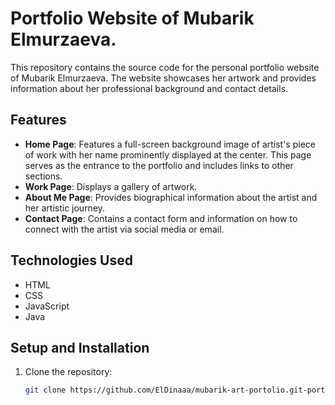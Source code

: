 # Portfolio Website of Mubarik Elmurzaeva.

This repository contains the source code for the personal portfolio website of Mubarik Elmurzaeva. The website showcases her artwork and provides information about her professional background and contact details.

## Features

- **Home Page**: Features a full-screen background image of artist's piece of work with her name prominently displayed at the center. This page serves as the entrance to the portfolio and includes links to other sections.
- **Work Page**: Displays a gallery of artwork.
- **About Me Page**: Provides biographical information about the artist and her artistic journey.
- **Contact Page**: Contains a contact form and information on how to connect with the artist via social media or email.

## Technologies Used

- HTML
- CSS
- JavaScript
- Java

## Setup and Installation

1. Clone the repository:
   ```bash
   git clone https://github.com/ElDinaaa/mubarik-art-portolio.git-portfolio


